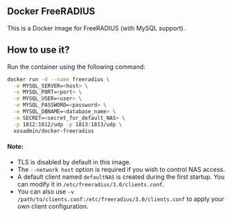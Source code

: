 ## Docker FreeRADIUS

This is a Docker image for FreeRADIUS (with MySQL support).

## How to use it?  
Run the container using the following command:
  
```bash
docker run -d --name freeradius \
  -e MYSQL_SERVER=<host> \
  -e MYSQL_PORT=<port> \
  -e MYSQL_USER=<user> \
  -e MYSQL_PASSWORD=<password> \
  -e MYSQL_DBNAME=<database_name> \
  -e SECRET=<secret_for_default_NAS> \
  -p 1812:1812/udp -p 1813:1813/udp \
  xosadmin/docker-freeradius
```
  
#### Note:  
- TLS is disabled by default in this image.
- The `--network host` option is required if you wish to control NAS access.
- A default client named `defaultNAS` is created during the first startup. You can modify it in `/etc/freeradius/3.0/clients.conf`.
- You can also use `-v /path/to/clients.conf:/etc/freeradius/3.0/clients.conf` to apply your own client configuration.

